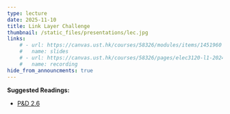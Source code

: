 ```yaml
---
type: lecture
date: 2025-11-10
title: Link Layer Challenge
thumbnail: /static_files/presentations/lec.jpg
links: 
    # - url: https://canvas.ust.hk/courses/58326/modules/items/1451960
    #   name: slides
    # - url: https://canvas.ust.hk/courses/58326/pages/elec3120-l1-2024-11-05-15-00
    #   name: recording  
hide_from_announcments: true
---
```

**Suggested Readings:**
- [P&D 2.6](https://book.systemsapproach.org/direct/ethernet.html)

